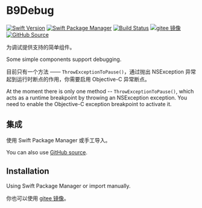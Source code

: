 # B9Debug

[![Swift Version](https://img.shields.io/badge/Swift-5+-F05138.svg?style=flat-square)](https://swift.org)
[![Swift Package Manager](https://img.shields.io/badge/spm-compatible-F05138.svg?style=flat-square)](https://swift.org/package-manager)
[![Build Status](https://img.shields.io/github/workflow/status/b9swift/Debug/Swift?style=flat-square&colorA=555555&colorB=F05138)](https://github.com/b9swift/Debug/actions)
[![gitee 镜像](https://img.shields.io/badge/%E9%95%9C%E5%83%8F-gitee-C61E22.svg?style=flat-square)](https://gitee.com/b9swift/Debug)
[![GitHub Source](https://img.shields.io/badge/Source-GitHub-24292F.svg?style=flat-square)](https://github.com/b9swift/Debug)

为调试提供支持的简单组件。

Some simple components support debugging.

目前只有一个方法 —— `ThrowExceptionToPause()`，通过抛出 NSException 异常起到运行时断点的作用，你需要启用 Objective-C 异常断点。

At the moment there is only one method -- `ThrowExceptionToPause()`, which acts as a runtime breakpoint by throwing an NSException exception. You need to enable the Objective-C exception breakpoint to activate it.

## 集成

使用 Swift Package Manager 或手工导入。

You can also use [GitHub source](https://github.com/b9swift/Debug).

## Installation

Using Swift Package Manager or import manually.

你也可以使用 [gitee 镜像](https://gitee.com/b9swift/Debug)。
